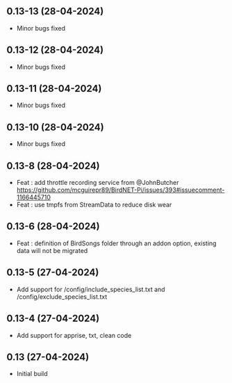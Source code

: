 ## 0.13-13 (28-04-2024)
- Minor bugs fixed
## 0.13-12 (28-04-2024)
- Minor bugs fixed
## 0.13-11 (28-04-2024)
- Minor bugs fixed
## 0.13-10 (28-04-2024)
- Minor bugs fixed
## 0.13-8 (28-04-2024)
- Feat : add throttle recording service from @JohnButcher https://github.com/mcguirepr89/BirdNET-Pi/issues/393#issuecomment-1166445710
- Feat : use tmpfs from StreamData to reduce disk wear

## 0.13-6 (28-04-2024)
- Feat : definition of BirdSongs folder through an addon option, existing data will not be migrated

## 0.13-5 (27-04-2024)
- Add support for /config/include_species_list.txt and /config/exclude_species_list.txt

## 0.13-4 (27-04-2024)
- Add support for apprise, txt, clean code

## 0.13 (27-04-2024)
- Initial build
